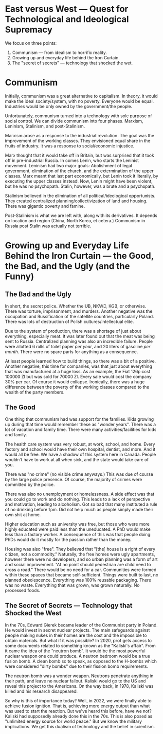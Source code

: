 # East versus West — Quest for Technological and Ideological Supremacy

We focus on three points:

1. Communism — from idealism to horrific reality.
2. Growing up and everyday life behind the Iron Curtain.
3. The "secret of secrets" — technology that shocked the wet.

# Communism

Initially, communism was a great alternative to capitalism. In theory, it would make the ideal society/system, with no poverty. Everyone would be equal. Industries would be only owned by the government/the people.

Unfortunately, communism turned into a technology with sole purpose of social control. We can divide communism into four phases. Marxism, Leninism, Stalinism, and post-Stalinism.

Marxism arose as a response to the industrial revolution. The goal was the improvement of the working classes. They envisioned equal share in the fruits of industry. It was a response to social/economic injustice.

Marx thought that it would take off in Britain, but was surprised that it took off in pre-industrial Russia. In comes Lenin, who starts the Leninist movement. Leninism had two major goals: Abolishment of legal government, elimination of the church, and the extermination of the upper classes. Marx meant that last part economically, but Lenin took it literally, by executing the upper classes instead. Now, Lenin might have been violent, but he was no psychopath. Stalin, however, was a brute and a psychopath.

Stalinism believed in the elimination of all political/ideological opportunists. They created centralized planning/collectivization of land and housing. There was gigantic poverty and famine.

Post-Stalinism is what we are left with, along with its derivatives. It depends on location and region (China, North Korea, et cetera.) Communism in Russia post Stalin was actually not terrible.

# Growing up and Everyday Life Behind the Iron Curtain — the Good, the Bad, and the Ugly (and the Funny)

## The Bad and the Ugly

In short, the secret police. Whether the UB, NKWD, KGB, or otherwise. There was torture, imprisonment, and murders. Another negative was the occupation and Russification of the satellite countries, particularly Poland. There was lots of destruction of Polish cultures/intellectual elite.

Due to the system of production, there was a shortage of just about everything, especially meat. It was later found out that the meat was being sent to Russia. Centralized planning was also an incredible failure. People were allotted 6 rolls of toilet paper *per year*, and 20 liters of gasoline *per month*. There were no spare parts for anything as a consequence.

At least people learned how to build things, so there was a bit of a positive. Another negative, this time for companies, was that just about everything that was manufactured at a huge loss. As an example, the Fiat 126p cost 100000 Zl but was sold for 70000 Zl. Every sale would cost the company 30% per car. Of course it would collapse. Ironically, there was a huge difference between the poverty of the working classes compared to the wealth of the party members.

## The Good

One thing that communism had was support for the families. Kids growing up during that time would remember these as "wonder years". There was a lot of vacation and family time. There were many activities/facilities for kids and family.

The health care system was very robust, at work, school, and home. Every factory and school would have their own hospital, dentist, and more. And it would all be free. We have a shadow of this system here in Canada. People wouldn't have to work at all when sick, and the state would take care of you.

There was "no crime" (no visible crime anyways.) This was due of course by the large police presence. Of course, the majority of crimes were committed by the police.

There was also no unemployment or homelessness. A side effect was that you could go to work and do nothing. This leads to a lack of perspective and motivation, leading to alcoholism. Got so bad that many instituted a rule of no drinking before 1pm. Did not help much as people simply made their own shit at home.

Higher education such as university was free, but those who were more highly educated were paid less than the uneducated. A PhD would make less than a factory worker. A consequence of this was that people doing PhDs would do it mostly for the passion rather than the money.

Housing was also "free". They believed that "[the] house is a right of every citizen, not a commodity." Naturally, the free homes were ugly apartments, however there were no developers, and so urban planning was a form of art and social improvement. "At no point should pedestrian are child need to cross a road." There would be no need for a car. Communities were formed within these spaces that became self-sufficient. Things were built to last, no planned obsolescence. Everything was 100% reusable packaging. There was no waste. Everything that was grown, was grown naturally. No processed foods.

## The Secret of Secrets — Technology that Shocked the West

In the 70s, Edward Gierek became leader of the Communist party in Poland. He would invest in secret nuclear projects. The main safeguards against people making nukes in their homes are the cost and the impossible to obtain materials. But what if it was possible? In 2020, prof gets access to some documents related to something known as the "Kaliski's affair". From it came the idea of the "neutron bomb". It would be the most powerful nuclear weapon one could produce. A neutron bedroom would be a true fusion bomb. A clean bomb so to speak, as opposed to the H-bombs which were considered "dirty bombs" due to their fission bomb requirements.

The neutron bomb was a wonder weapon. Neutrons penetrate anything in their path, and leave no nuclear fallout. Kaliski would go to the US and reveal this project to the Americans. On the way back, in 1978, Kaliski was killed and his research disappeared.

So why is this of importance today? Well, in 2022, we were finally able to achieve fusion ignition. That is, achieving more energy output than what was used to start the reaction. But we've heard this before, have we not? Kaliski had supposedly already done this in the 70s. This is also posed as "unlimited energy source for world peace." But we know the military implications. We get this dualism of technology and the belief in scientism.